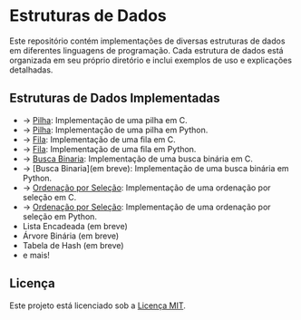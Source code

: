 # Estruturas de Dados

Este repositório contém implementações de diversas estruturas de dados em diferentes linguagens de programação. Cada estrutura de dados está organizada em seu próprio diretório e inclui exemplos de uso e explicações detalhadas.

## Estruturas de Dados Implementadas

- → [Pilha](./pilha/pilha.c): Implementação de uma pilha em C.
- → [Pilha](./pilha/pilha.py): Implementação de uma pilha em Python.
- → [Fila](./fila/pilhacorrigida.c): Implementação de uma fila em C.
- → [Fila](./fila/fila.py): Implementação de uma fila em Python.
- → [Busca Binaria](./busca-binaria/busca-binaria.c): Implementação de uma busca binária em C.
- → [Busca Binaria](em breve): Implementação de uma busca binária em Python.
- → [Ordenação por Seleção](./ordenacaoPorSelecao/ordenacaoPorSelecao.c): Implementação de uma ordenação por seleção em C.
- → [Ordenação por Seleção](./ordenacaoPorSelecao/ordenacaoPorSelecao.py): Implementação de uma ordenação por seleção em Python.
- Lista Encadeada (em breve)
- Árvore Binária (em breve)
- Tabela de Hash (em breve)
- e mais!

## Licença

Este projeto está licenciado sob a [Licença MIT](./LICENSE).
